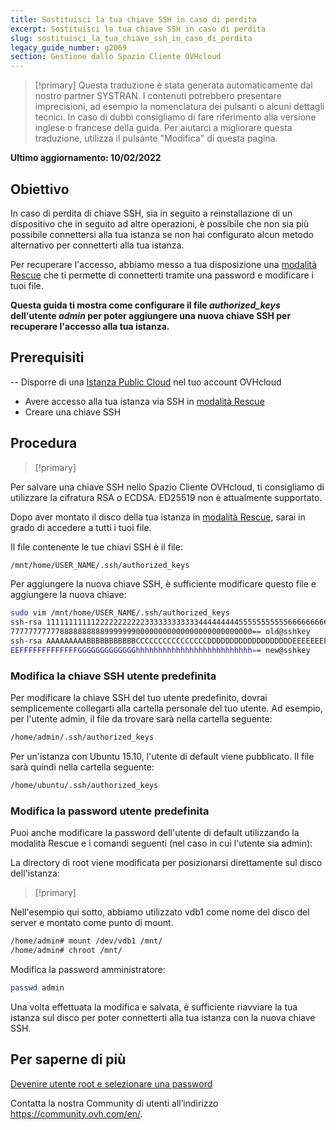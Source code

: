 ```yaml
---
title: Sostituisci la tua chiave SSH in caso di perdita
excerpt: Sostituisci la tua chiave SSH in caso di perdita
slug: sostituisci_la_tua_chiave_ssh_in_caso_di_perdita
legacy_guide_number: g2069
section: Gestione dallo Spazio Cliente OVHcloud
---
```


> [!primary]
> Questa traduzione è stata generata automaticamente dal nostro partner SYSTRAN. I contenuti potrebbero presentare imprecisioni, ad esempio la nomenclatura dei pulsanti o alcuni dettagli tecnici. In caso di dubbi consigliamo di fare riferimento alla versione inglese o francese della guida. Per aiutarci a migliorare questa traduzione, utilizza il pulsante "Modifica" di questa pagina.
>

**Ultimo aggiornamento: 10/02/2022**

## Obiettivo

In caso di perdita di chiave SSH, sia in seguito a reinstallazione di un dispositivo che in seguito ad altre operazioni, è possibile che non sia più possibile connettersi alla tua istanza se non hai configurato alcun metodo alternativo per connetterti alla tua istanza.

Per recuperare l'accesso, abbiamo messo a tua disposizione una [modalità Rescue](https://docs.ovh.com/it/public-cloud/riavvia_la_tua_istanza_in_modalita_di_ripristino_rescue_mode/) che ti permette di connetterti tramite una password e modificare i tuoi file.

**Questa guida ti mostra come configurare il file *authorized_keys* dell'utente *admin* per poter aggiungere una nuova chiave SSH per recuperare l'accesso alla tua istanza.**

## Prerequisiti

-- Disporre di una [Istanza Public Cloud](https://www.ovhcloud.com/it/public-cloud/) nel tuo account OVHcloud
- Avere accesso alla tua istanza via SSH in [modalità Rescue](https://docs.ovh.com/it/public-cloud/riavvia_la_tua_istanza_in_modalita_di_ripristino_rescue_mode/)
- Creare una chiave SSH

## Procedura

> [!primary]
>
Per salvare una chiave SSH nello Spazio Cliente OVHcloud, ti consigliamo di utilizzare la cifratura RSA o ECDSA. ED25519 non è attualmente supportato.
>

Dopo aver montato il disco della tua istanza in [modalità Rescue](../riavvia_la_tua_istanza_in_modalita_di_ripristino_rescue_mode/#accedi-ai-tuoi-dati), sarai in grado di accedere a tutti i tuoi file.

Il file contenente le tue chiavi SSH è il file:

```sh
/mnt/home/USER_NAME/.ssh/authorized_keys
```

Per aggiungere la nuova chiave SSH, è sufficiente modificare questo file e aggiungere la nuova chiave:

```sh
sudo vim /mnt/home/USER_NAME/.ssh/authorized_keys
ssh-rsa 1111111111122222222222333333333333444444444555555555556666666666
777777777778888888888999999900000000000000000000000000== old@sshkey
ssh-rsa AAAAAAAAABBBBBBBBBBBCCCCCCCCCCCCCCCCDDDDDDDDDDDDDDDDDDDEEEEEEEEE
EEFFFFFFFFFFFFFGGGGGGGGGGGGGhhhhhhhhhhhhhhhhhhhhhhhhhh== new@sshkey
```

### Modifica la chiave SSH utente predefinita

Per modificare la chiave SSH del tuo utente predefinito, dovrai semplicemente collegarti alla cartella personale del tuo utente. Ad esempio, per l'utente admin, il file da trovare sarà nella cartella seguente:

```sh
/home/admin/.ssh/authorized_keys
```

Per un'istanza con Ubuntu 15.10, l'utente di default viene pubblicato. Il file sarà quindi nella cartella seguente:

```sh
/home/ubuntu/.ssh/authorized_keys
```

### Modifica la password utente predefinita

Puoi anche modificare la password dell'utente di default utilizzando la modalità Rescue e i comandi seguenti (nel caso in cui l'utente sia admin):

La directory di root viene modificata per posizionarsi direttamente sul disco dell'istanza:

> [!primary]
>
Nell'esempio qui sotto, abbiamo utilizzato vdb1 come nome del disco del server e montato come punto di mount.
>

```sh
/home/admin# mount /dev/vdb1 /mnt/
/home/admin# chroot /mnt/
```

Modifica la password amministratore:

```sh
passwd admin
```

Una volta effettuata la modifica e salvata, è sufficiente riavviare la tua istanza sul disco per poter connetterti alla tua istanza con la nuova chiave SSH.

## Per saperne di più

[Devenire utente root e selezionare una password](https://docs.ovh.com/it/public-cloud/imposta_una_password_amministratore/)

Contatta la nostra Community di utenti all’indirizzo <https://community.ovh.com/en/>.
